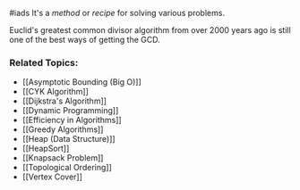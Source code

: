 #iads 
It's a *method* or *recipe* for solving various problems. 

Euclid's greatest common divisor algorithm from over 2000 years ago is still one of the best ways of getting the GCD. 

### Related Topics:

- [[Asymptotic Bounding (Big O)]]
- [[CYK Algorithm]]
- [[Dijkstra's Algorithm]]
- [[Dynamic Programming]]
- [[Efficiency in Algorithms]]
- [[Greedy Algorithms]]
- [[Heap (Data Structure)]]
- [[HeapSort]]
- [[Knapsack Problem]]
- [[Topological Ordering]]
- [[Vertex Cover]]